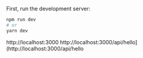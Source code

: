 

First, run the development server:

```bash
npm run dev
# or
yarn dev
```
http://localhost:3000
http://localhost:3000/api/hello](http://localhost:3000/api/hello

